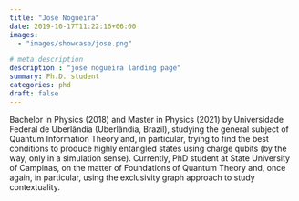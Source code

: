 ```yaml
---
title: "José Nogueira"
date: 2019-10-17T11:22:16+06:00
images: 
  - "images/showcase/jose.png"

# meta description
description : "jose nogueira landing page"
summary: Ph.D. student
categories: phd
draft: false
---
```

Bachelor in Physics (2018) and Master in Physics (2021) by Universidade Federal de Uberlândia (Uberlândia, Brazil), studying the general subject of Quantum Information Theory and, in particular, trying to find the best conditions to produce highly entangled states using charge qubits (by the way, only in a simulation sense). Currently, PhD student at State University of Campinas, on the matter of Foundations of Quantum Theory and, once again, in particular, using the exclusivity graph approach to study contextuality.
